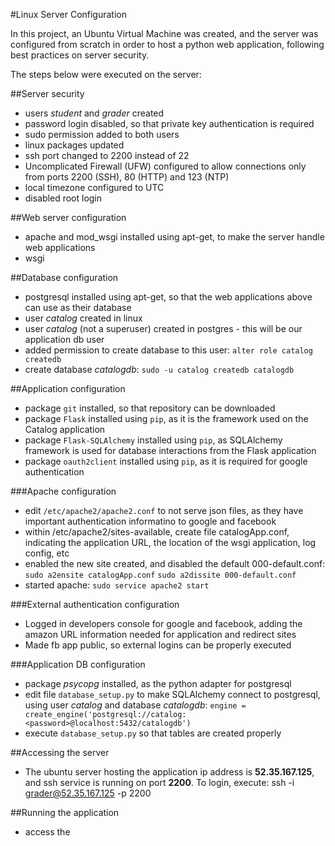 #Linux Server Configuration

In this project, an Ubuntu Virtual Machine was created, and the server was
configured from scratch in order to host a python web application, following
best practices on server security.

The steps below were executed on the server:

##Server security
- users *student* and *grader* created
- password login disabled, so that private key authentication is required
- sudo permission added to both users
- linux packages updated
- ssh port changed to 2200 instead of 22
- Uncomplicated Firewall (UFW) configured to allow connections only from
ports 2200 (SSH), 80 (HTTP) and 123 (NTP)
- local timezone configured to UTC
- disabled root login

##Web server configuration
- apache and mod_wsgi installed using apt-get, to make the server handle
web applications
- wsgi 

##Database configuration
- postgresql installed using apt-get, so that the web applications above
can use as their database
- user *catalog* created in linux
- user *catalog* (not a superuser) created in postgres - this will be our 
application db user
- added permission to create database to this user: `alter role catalog createdb`
- create database *catalogdb*: `sudo -u catalog createdb catalogdb`

##Application configuration
- package `git` installed, so that repository can be downloaded
- package `Flask` installed using `pip`, as it is the framework used on 
the Catalog application
- package `Flask-SQLAlchemy` installed using `pip`, as SQLAlchemy framework
is used for database interactions from the Flask application
- package `oauth2client` installed using `pip`, as it is required for 
google authentication

###Apache configuration
- edit `/etc/apache2/apache2.conf` to not serve json files, as they have important 
authentication informatino to google and facebook
- within /etc/apache2/sites-available, create file catalogApp.conf, indicating
the application URL, the location of the wsgi application, log config, etc
- enabled the new site created, and disabled the default 000-default.conf:
`sudo a2ensite catalogApp.conf`
`sudo a2dissite 000-default.conf`
- started apache: `sudo service apache2 start`

###External authentication configuration
- Logged in developers console for google and facebook, adding the amazon URL information
needed for application and redirect sites
- Made fb app public, so external logins can be properly executed

###Application DB configuration
- package *psycopg* installed, as the python adapter for postgresql
- edit file `database_setup.py` to make SQLAlchemy connect to postgresql,
using user *catalog* and database *catalogdb*:
`engine = create_engine('postgresql://catalog:<password>@localhost:5432/catalogdb')`
- execute `database_setup.py` so that tables are created properly

##Accessing the server
- The ubuntu server hosting the application ip address is **52.35.167.125**, and ssh service
is running on port **2200**. To login, execute:
 ssh -i <private key> grader@52.35.167.125 -p 2200

##Running the application
- access the 